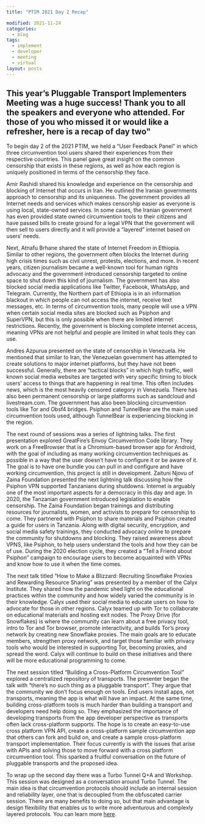 ```yaml
---
title: "PTIM 2021 Day 2 Recap"

modified: 2021-11-24
categories:
  - blog
tags:
  - implement
  - developer
  - meeting
  - virtual
layout: posts
---
```


## This year’s Pluggable Transport Implementers Meeting was a huge success! Thank you to all the speakers and everyone who attended. For those of you who missed it or would like a refresher, here is a recap of day two"


To begin day 2 of the 2021 PTIM, we held a “User Feedback Panel” in which three circumvention tool users shared their experiences from their respective countries. This panel gave great insight on the common censorship that exists in these regions, as well as how each region is uniquely positioned in terms of the censorship they face. 

Amir Rashidi shared his knowledge and experience on the censorship and blocking of Internet that occurs in Iran. He outlined the Iranian governments approach to censorship and its uniqueness. The government provides all Internet needs and services which makes censorship easier as everyone is using local, state-owned services. In some cases, the Iranian government has even provided state owned circumvention tools to their citizens and have passed bills to create ground for a legal VPN that the government will then sell to users directly and it will provide a “layered” internet based on users’ needs. 

Next, Atnafu Brhane shared the state of Internet Freedom in Ethiopia. Similar to other regions, the government often blocks the Internet during high crisis times such as civil unrest, protests, elections, and more. In recent years, citizen journalism became a well-known tool for human rights advocacy and the government introduced censorship targeted to online space to shut down this kind of journalism. The government has also blocked social media applications like Twitter, Facebook, WhatsApp, and Telegram. Currently, the Northern part of Ethiopia is in an information blackout in which people can not access the internet, receive text messages, etc. In terms of circumvention tools, many people will use a VPN when certain social media sites are blocked such as Psiphon and SuperVPN, but this is only possible when there are limited internet restrictions. Recently, the government is blocking complete internet access, meaning VPNs are not helpful and people are limited in what tools they can use. 

Andres Azpurua presented on the state of censorship in Venezuela. He mentioned that similar to Iran, the Venezuelan government has attempted to create solutions to major internet platforms, but they have not been successful. Generally, there are “tactical blocks” in which high traffic, well known social media websites are targeted with very specific timing to block users’ access to things that are happening in real time. This often includes news, which is the most heavily censored category in Venezuela. There has also been permanent censorship or large platforms such as sandcloud and livestream.com. The government has also been blocking circumvention tools like Tor and Obsf4 bridges. Psiphon and TunnelBear are the main used circumvention tools used, although TunnelBear is experiencing blocking in the region. 

The next round of sessions was a series of lightning talks. The first presentation explored GreatFire’s Envoy Circumvention Code library. They work on a FreeBrowser that is a Chromium-based browser app for Android, with the goal of including as many working circumvention techniques as possible in a way that the user doesn’t have to configure it or be aware of it. The goal is to have one bundle you can pull in and configure and have working circumvention, this project is still in development. 
Zaituni Njovu of Zaina Foundation presented the next lightning talk discussing how the Psiphon VPN supported Tanzanians during shutdowns. Internet is arguably one of the most important aspects for a democracy in this day and age. In 2020, the Tanzanian government introduced legislation to enable censorship. The Zaina Foundation began trainings and distributing resources for journalists, women, and activists to prepare for censorship to come. They partnered with Psiphon to share materials and Psiphon created a guide for users in Tanzania. Along with digital security, encryption, and social media safety trainings, they conducted advocacy online to prepare the community for shutdowns and blocking. They raised awareness about VPNS, like Psiphon, to help users understand the tools and how they can be of use. During the 2020 election cycle, they created a “Tell a Friend about Psiphon” campaign to encourage users to become acquainted with VPNs and know how to use it when the time comes. 

The next talk titled “How to Make a Blizzard: Recruiting Snowflake Proxies and Rewarding Resource Sharing” was presented by a member of the Calyx Institute. They shared how the pandemic shed light on the educational practices within the community and how widely varied the community is in their knowledge. Calyx used their social media to educate users on how to advocate for those in other regions. Calyx teamed up with Tor to collaborate on educational materials and hosting exit nodes. The Proxy Drive (for Snowflakes) is where the community can learn about a free privacy tool, intro to Tor and Tor browser, promote interactivity, and builds Tor’s proxy network by creating new Snowflake proxies. The main goals are to educate members, strengthen proxy network, and target those familiar with privacy tools who would be interested in supporting Tor, becoming proxies, and spread the word. Calyx will continue to build on these initiatives and there will be more educational programming to come. 

The next session titled “Building a Cross-Platform Circumvention Tool” explored a centralized repository of transports. The presenter began the talk with “there’s no such thing as a pluggable transport”. They argue that the community we don’t focus enough on tools. End users install apps, not transports, meaning the app is what will have an impact. At the same time, building cross-platform tools is much harder than building a transport and developers need help doing so. They emphasized the importance of developing transports from the app developer perspective as transports often lack cross-platform supports. The hope is to create an easy-to-use cross platform VPN API, create a cross-platform sample circumvention app that others can fork and build on, and create a sample cross-platform transport implementation. Their focus currently is with the issues that arise with APIs and solving those to move forward with a cross platform circumvention tool. This sparked a fruitful conversation on the future of pluggable transports and the proposed idea. 

To wrap up the second day there was a Turbo Tunnel Q+A and Workshop. This session was designed as a conversation around Turbo Tunnel. The main idea is that circumvention protocols should include an internal session and reliability layer, one that is decoupled from the obfuscated carrier session. There are many benefits to doing so, but that main advantage is design flexibility that enables us to write more adventurous and complexly layered protocols. You can learn more [here](https://www.bamsoftware.com/papers/turbotunnel/). 




